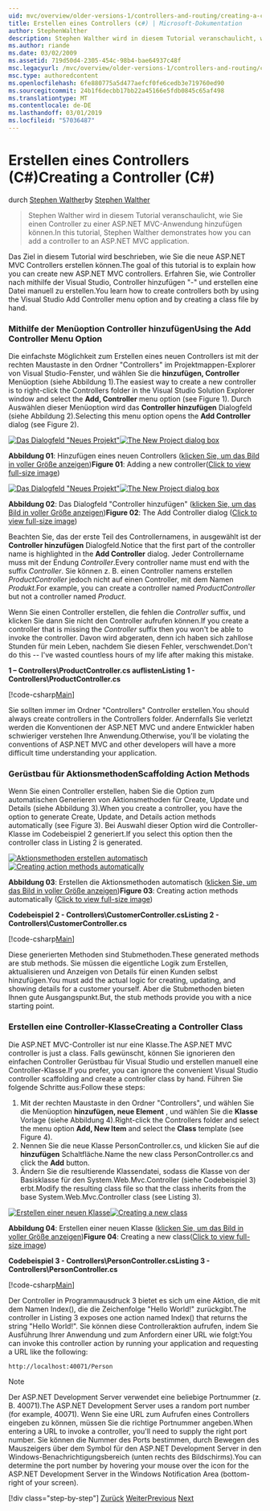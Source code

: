 ```yaml
---
uid: mvc/overview/older-versions-1/controllers-and-routing/creating-a-controller-cs
title: Erstellen eines Controllers (c#) | Microsoft-Dokumentation
author: StephenWalther
description: Stephen Walther wird in diesem Tutorial veranschaulicht, wie Sie einen Controller zu einer ASP.NET MVC-Anwendung hinzufügen können.
ms.author: riande
ms.date: 03/02/2009
ms.assetid: 719d50d4-2305-454c-98b4-bae64937c48f
msc.legacyurl: /mvc/overview/older-versions-1/controllers-and-routing/creating-a-controller-cs
msc.type: authoredcontent
ms.openlocfilehash: 6fe880775a5d477aefcf0fe6cedb3e719760ed90
ms.sourcegitcommit: 24b1f6decbb17bb22a45166e5fdb0845c65af498
ms.translationtype: MT
ms.contentlocale: de-DE
ms.lasthandoff: 03/01/2019
ms.locfileid: "57036487"
---
```

<a name="creating-a-controller-c"></a><span data-ttu-id="47a50-103">Erstellen eines Controllers (C#)</span><span class="sxs-lookup"><span data-stu-id="47a50-103">Creating a Controller (C#)</span></span>
====================
<span data-ttu-id="47a50-104">durch [Stephen Walther](https://github.com/StephenWalther)</span><span class="sxs-lookup"><span data-stu-id="47a50-104">by [Stephen Walther](https://github.com/StephenWalther)</span></span>

> <span data-ttu-id="47a50-105">Stephen Walther wird in diesem Tutorial veranschaulicht, wie Sie einen Controller zu einer ASP.NET MVC-Anwendung hinzufügen können.</span><span class="sxs-lookup"><span data-stu-id="47a50-105">In this tutorial, Stephen Walther demonstrates how you can add a controller to an ASP.NET MVC application.</span></span>


<span data-ttu-id="47a50-106">Das Ziel in diesem Tutorial wird beschrieben, wie Sie die neue ASP.NET MVC Controllers erstellen können.</span><span class="sxs-lookup"><span data-stu-id="47a50-106">The goal of this tutorial is to explain how you can create new ASP.NET MVC controllers.</span></span> <span data-ttu-id="47a50-107">Erfahren Sie, wie Controller nach mithilfe der Visual Studio, Controller hinzufügen "-" und erstellen eine Datei manuell zu erstellen.</span><span class="sxs-lookup"><span data-stu-id="47a50-107">You learn how to create controllers both by using the Visual Studio Add Controller menu option and by creating a class file by hand.</span></span>

### <a name="using-the-add-controller-menu-option"></a><span data-ttu-id="47a50-108">Mithilfe der Menüoption Controller hinzufügen</span><span class="sxs-lookup"><span data-stu-id="47a50-108">Using the Add Controller Menu Option</span></span>

<span data-ttu-id="47a50-109">Die einfachste Möglichkeit zum Erstellen eines neuen Controllers ist mit der rechten Maustaste in den Ordner "Controllers" im Projektmappen-Explorer von Visual Studio-Fenster, und wählen Sie die **hinzufügen, Controller** Menüoption (siehe Abbildung 1).</span><span class="sxs-lookup"><span data-stu-id="47a50-109">The easiest way to create a new controller is to right-click the Controllers folder in the Visual Studio Solution Explorer window and select the **Add, Controller** menu option (see Figure 1).</span></span> <span data-ttu-id="47a50-110">Durch Auswählen dieser Menüoption wird das **Controller hinzufügen** Dialogfeld (siehe Abbildung 2).</span><span class="sxs-lookup"><span data-stu-id="47a50-110">Selecting this menu option opens the **Add Controller** dialog (see Figure 2).</span></span>


<span data-ttu-id="47a50-111">[![Das Dialogfeld "Neues Projekt"](creating-a-controller-cs/_static/image1.jpg)](creating-a-controller-cs/_static/image1.png)</span><span class="sxs-lookup"><span data-stu-id="47a50-111">[![The New Project dialog box](creating-a-controller-cs/_static/image1.jpg)](creating-a-controller-cs/_static/image1.png)</span></span>

<span data-ttu-id="47a50-112">**Abbildung 01**: Hinzufügen eines neuen Controllers ([klicken Sie, um das Bild in voller Größe anzeigen](creating-a-controller-cs/_static/image2.png))</span><span class="sxs-lookup"><span data-stu-id="47a50-112">**Figure 01**: Adding a new controller([Click to view full-size image](creating-a-controller-cs/_static/image2.png))</span></span>


<span data-ttu-id="47a50-113">[![Das Dialogfeld "Neues Projekt"](creating-a-controller-cs/_static/image2.jpg)](creating-a-controller-cs/_static/image3.png)</span><span class="sxs-lookup"><span data-stu-id="47a50-113">[![The New Project dialog box](creating-a-controller-cs/_static/image2.jpg)](creating-a-controller-cs/_static/image3.png)</span></span>

<span data-ttu-id="47a50-114">**Abbildung 02**: Das Dialogfeld "Controller hinzufügen" ([klicken Sie, um das Bild in voller Größe anzeigen](creating-a-controller-cs/_static/image4.png))</span><span class="sxs-lookup"><span data-stu-id="47a50-114">**Figure 02**: The Add Controller dialog ([Click to view full-size image](creating-a-controller-cs/_static/image4.png))</span></span>


<span data-ttu-id="47a50-115">Beachten Sie, das der erste Teil des Controllernamens, in ausgewählt ist der **Controller hinzufügen** Dialogfeld.</span><span class="sxs-lookup"><span data-stu-id="47a50-115">Notice that the first part of the controller name is highlighted in the **Add Controller** dialog.</span></span> <span data-ttu-id="47a50-116">Jeder Controllername muss mit der Endung *Controller*.</span><span class="sxs-lookup"><span data-stu-id="47a50-116">Every controller name must end with the suffix *Controller*.</span></span> <span data-ttu-id="47a50-117">Sie können z. B. einen Controller namens erstellen *ProductController* jedoch nicht auf einen Controller, mit dem Namen *Produkt*.</span><span class="sxs-lookup"><span data-stu-id="47a50-117">For example, you can create a controller named *ProductController* but not a controller named *Product*.</span></span>


<span data-ttu-id="47a50-118">Wenn Sie einen Controller erstellen, die fehlen die *Controller* suffix, und klicken Sie dann Sie nicht den Controller aufrufen können.</span><span class="sxs-lookup"><span data-stu-id="47a50-118">If you create a controller that is missing the *Controller* suffix then you won't be able to invoke the controller.</span></span> <span data-ttu-id="47a50-119">Davon wird abgeraten, denn ich haben sich zahllose Stunden für mein Leben, nachdem Sie diesen Fehler, verschwendet.</span><span class="sxs-lookup"><span data-stu-id="47a50-119">Don't do this -- I've wasted countless hours of my life after making this mistake.</span></span>


<span data-ttu-id="47a50-120">**1 – Controllers\ProductController.cs auflisten**</span><span class="sxs-lookup"><span data-stu-id="47a50-120">**Listing 1 - Controllers\ProductController.cs**</span></span>

[!code-csharp[Main](creating-a-controller-cs/samples/sample1.cs)]

<span data-ttu-id="47a50-121">Sie sollten immer im Ordner "Controllers" Controller erstellen.</span><span class="sxs-lookup"><span data-stu-id="47a50-121">You should always create controllers in the Controllers folder.</span></span> <span data-ttu-id="47a50-122">Andernfalls Sie verletzt werden die Konventionen der ASP.NET MVC und andere Entwickler haben schwieriger verstehen Ihre Anwendung.</span><span class="sxs-lookup"><span data-stu-id="47a50-122">Otherwise, you'll be violating the conventions of ASP.NET MVC and other developers will have a more difficult time understanding your application.</span></span>

### <a name="scaffolding-action-methods"></a><span data-ttu-id="47a50-123">Gerüstbau für Aktionsmethoden</span><span class="sxs-lookup"><span data-stu-id="47a50-123">Scaffolding Action Methods</span></span>

<span data-ttu-id="47a50-124">Wenn Sie einen Controller erstellen, haben Sie die Option zum automatischen Generieren von Aktionsmethoden für Create, Update und Details (siehe Abbildung 3).</span><span class="sxs-lookup"><span data-stu-id="47a50-124">When you create a controller, you have the option to generate Create, Update, and Details action methods automatically (see Figure 3).</span></span> <span data-ttu-id="47a50-125">Bei Auswahl dieser Option wird die Controller-Klasse im Codebeispiel 2 generiert.</span><span class="sxs-lookup"><span data-stu-id="47a50-125">If you select this option then the controller class in Listing 2 is generated.</span></span>


<span data-ttu-id="47a50-126">[![Aktionsmethoden erstellen automatisch](creating-a-controller-cs/_static/image3.jpg)](creating-a-controller-cs/_static/image5.png)</span><span class="sxs-lookup"><span data-stu-id="47a50-126">[![Creating action methods automatically](creating-a-controller-cs/_static/image3.jpg)](creating-a-controller-cs/_static/image5.png)</span></span>

<span data-ttu-id="47a50-127">**Abbildung 03**: Erstellen die Aktionsmethoden automatisch ([klicken Sie, um das Bild in voller Größe anzeigen](creating-a-controller-cs/_static/image6.png))</span><span class="sxs-lookup"><span data-stu-id="47a50-127">**Figure 03**: Creating action methods automatically ([Click to view full-size image](creating-a-controller-cs/_static/image6.png))</span></span>


<span data-ttu-id="47a50-128">**Codebeispiel 2 - Controllers\CustomerController.cs**</span><span class="sxs-lookup"><span data-stu-id="47a50-128">**Listing 2 - Controllers\CustomerController.cs**</span></span>

[!code-csharp[Main](creating-a-controller-cs/samples/sample2.cs)]

<span data-ttu-id="47a50-129">Diese generierten Methoden sind Stubmethoden.</span><span class="sxs-lookup"><span data-stu-id="47a50-129">These generated methods are stub methods.</span></span> <span data-ttu-id="47a50-130">Sie müssen die eigentliche Logik zum Erstellen, aktualisieren und Anzeigen von Details für einen Kunden selbst hinzufügen.</span><span class="sxs-lookup"><span data-stu-id="47a50-130">You must add the actual logic for creating, updating, and showing details for a customer yourself.</span></span> <span data-ttu-id="47a50-131">Aber die Stubmethoden bieten Ihnen gute Ausgangspunkt.</span><span class="sxs-lookup"><span data-stu-id="47a50-131">But, the stub methods provide you with a nice starting point.</span></span>

### <a name="creating-a-controller-class"></a><span data-ttu-id="47a50-132">Erstellen eine Controller-Klasse</span><span class="sxs-lookup"><span data-stu-id="47a50-132">Creating a Controller Class</span></span>

<span data-ttu-id="47a50-133">Die ASP.NET MVC-Controller ist nur eine Klasse.</span><span class="sxs-lookup"><span data-stu-id="47a50-133">The ASP.NET MVC controller is just a class.</span></span> <span data-ttu-id="47a50-134">Falls gewünscht, können Sie ignorieren den einfachen Controller Gerüstbau für Visual Studio und erstellen manuell eine Controller-Klasse.</span><span class="sxs-lookup"><span data-stu-id="47a50-134">If you prefer, you can ignore the convenient Visual Studio controller scaffolding and create a controller class by hand.</span></span> <span data-ttu-id="47a50-135">Führen Sie folgende Schritte aus:</span><span class="sxs-lookup"><span data-stu-id="47a50-135">Follow these steps:</span></span>

1. <span data-ttu-id="47a50-136">Mit der rechten Maustaste in den Ordner "Controllers", und wählen Sie die Menüoption **hinzufügen, neue Element** , und wählen Sie die **Klasse** Vorlage (siehe Abbildung 4).</span><span class="sxs-lookup"><span data-stu-id="47a50-136">Right-click the Controllers folder and select the menu option **Add, New Item** and select the **Class** template (see Figure 4).</span></span>
2. <span data-ttu-id="47a50-137">Nennen Sie die neue Klasse PersonController.cs, und klicken Sie auf die **hinzufügen** Schaltfläche.</span><span class="sxs-lookup"><span data-stu-id="47a50-137">Name the new class PersonController.cs and click the **Add** button.</span></span>
3. <span data-ttu-id="47a50-138">Ändern Sie die resultierende Klassendatei, sodass die Klasse von der Basisklasse für den System.Web.Mvc.Controller (siehe Codebeispiel 3) erbt.</span><span class="sxs-lookup"><span data-stu-id="47a50-138">Modify the resulting class file so that the class inherits from the base System.Web.Mvc.Controller class (see Listing 3).</span></span>


<span data-ttu-id="47a50-139">[![Erstellen einer neuen Klasse](creating-a-controller-cs/_static/image4.jpg)](creating-a-controller-cs/_static/image7.png)</span><span class="sxs-lookup"><span data-stu-id="47a50-139">[![Creating a new class](creating-a-controller-cs/_static/image4.jpg)](creating-a-controller-cs/_static/image7.png)</span></span>

<span data-ttu-id="47a50-140">**Abbildung 04**: Erstellen einer neuen Klasse ([klicken Sie, um das Bild in voller Größe anzeigen](creating-a-controller-cs/_static/image8.png))</span><span class="sxs-lookup"><span data-stu-id="47a50-140">**Figure 04**: Creating a new class([Click to view full-size image](creating-a-controller-cs/_static/image8.png))</span></span>


<span data-ttu-id="47a50-141">**Codebeispiel 3 - Controllers\PersonController.cs**</span><span class="sxs-lookup"><span data-stu-id="47a50-141">**Listing 3 - Controllers\PersonController.cs**</span></span>

[!code-csharp[Main](creating-a-controller-cs/samples/sample3.cs)]

<span data-ttu-id="47a50-142">Der Controller in Programmausdruck 3 bietet es sich um eine Aktion, die mit dem Namen Index(), die die Zeichenfolge "Hello World!" zurückgibt.</span><span class="sxs-lookup"><span data-stu-id="47a50-142">The controller in Listing 3 exposes one action named Index() that returns the string "Hello World!".</span></span> <span data-ttu-id="47a50-143">Sie können diese Controlleraktion aufrufen, indem Sie Ausführung Ihrer Anwendung und zum Anfordern einer URL wie folgt:</span><span class="sxs-lookup"><span data-stu-id="47a50-143">You can invoke this controller action by running your application and requesting a URL like the following:</span></span>

`http://localhost:40071/Person`

> [!NOTE]
> 
> <span data-ttu-id="47a50-144">Der ASP.NET Development Server verwendet eine beliebige Portnummer (z. B. 40071).</span><span class="sxs-lookup"><span data-stu-id="47a50-144">The ASP.NET Development Server uses a random port number (for example, 40071).</span></span> <span data-ttu-id="47a50-145">Wenn Sie eine URL zum Aufrufen eines Controllers eingeben zu können, müssen Sie die richtige Portnummer angeben.</span><span class="sxs-lookup"><span data-stu-id="47a50-145">When entering a URL to invoke a controller, you'll need to supply the right port number.</span></span> <span data-ttu-id="47a50-146">Sie können die Nummer des Ports bestimmen, durch Bewegen des Mauszeigers über dem Symbol für den ASP.NET Development Server in den Windows-Benachrichtigungsbereich (unten rechts des Bildschirms).</span><span class="sxs-lookup"><span data-stu-id="47a50-146">You can determine the port number by hovering your mouse over the icon for the ASP.NET Development Server in the Windows Notification Area (bottom-right of your screen).</span></span>
> 
> [!div class="step-by-step"]
> <span data-ttu-id="47a50-147">[Zurück](adding-dynamic-content-to-a-cached-page-cs.md)
> [Weiter](creating-an-action-cs.md)</span><span class="sxs-lookup"><span data-stu-id="47a50-147">[Previous](adding-dynamic-content-to-a-cached-page-cs.md)
[Next](creating-an-action-cs.md)</span></span>
